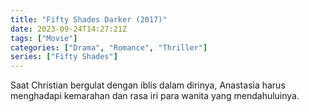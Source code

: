 ```yaml
---
title: "Fifty Shades Darker (2017)"
date: 2023-09-24T14:27:21Z
tags: ["Movie"]
categories: ["Drama", "Romance", "Thriller"]
series: ["Fifty Shades"]
---
```


Saat Christian bergulat dengan iblis dalam dirinya, Anastasia harus menghadapi kemarahan dan rasa iri para wanita yang mendahuluinya.

  <mux-player stream-type="on-demand"
  src="https://kp3d-my.sharepoint.com/personal/ryoo_kp3d_onmicrosoft_com/_layouts/15/download.aspx?share=EVbTIJq_WKtIr9oZxd-vu0MB6FQ9EgevGZhGVik56L5hKg" metadata-video-title="Fifty Shades Darker (2017)" prefer-playback="mse" controls>
  </mux-player>
  
  
  <script src="https://cdn.jsdelivr.net/npm/@mux/mux-player"></script>
  
   <script id="OJ3VTb3K4Vo0002G400zW1pubx96rDFRmSWzgZFz6zvRBc" type="application/ld+json">
 {
  "@context": "https://schema.org/",
  "@type": "VideoObject",
  "name": "Fifty Shades Darker (2017)",
  "contentUrl": "https://stream.mux.com/OJ3VTb3K4Vo0002G400zW1pubx96rDFRmSWzgZFz6zvRBc.m3u8",
  "thumbnailUrl": "https://www.themoviedb.org/t/p/original/bGCs1HMXHJ1thmGAIrBxGbLijqK.jpg?width=314&fit_mode=preserve&time=25",
  "uploadDate": "2023-09-24T14:27:21Z",
}

</script>
